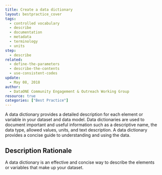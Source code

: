 ```yaml
---
title: Create a data dictionary
layout: bestpractice_cover
tags:
  - controlled vocabulary
  - describe
  - documentation
  - metadata
  - terminology
  - units
step:
  - describe
related:
  - define-the-parameters
  - describe-the-contents
  - use-consistent-codes
update:
  - May 08, 2018
author:
  - DataONE Community Engagement & Outreach Working Group
resource: true
categories: ["Best Practice"]
---
```




A data dictionary provides a detailed description for each element or variable in your dataset and data model. Data dictionaries are used to document important and useful information such as a descriptive name, the data type, allowed values, units, and text description. A data dictionary provides a concise guide to understanding and using the data.

## Description Rationale

A data dictionary is an effective and concise way to describe the elements or variables that make up your dataset.
